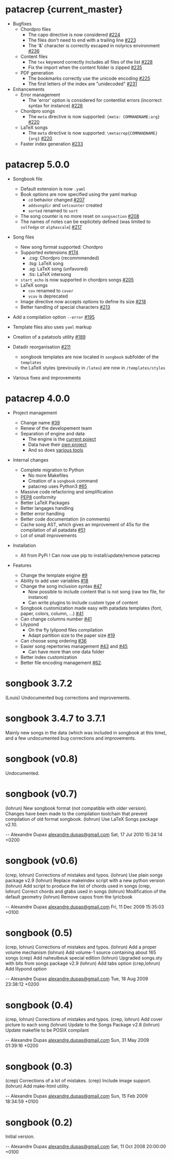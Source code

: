 # patacrep {current_master}

* Bugfixes
  * Chordpro files
    * The capo directive is now considered [#224](https://github.com/patacrep/patacrep/pull/224)
    * The files don't need to end with a trailing line [#223](https://github.com/patacrep/patacrep/pull/223)
    * The '&' character is correctly escaped in nolyrics environment [#236](https://github.com/patacrep/patacrep/pull/236)
  * Content files
    * The `tex` keyword correctly includes all files of the list [#228](https://github.com/patacrep/patacrep/pull/228)
    * Fix the import when the content folder is zipped [#235](https://github.com/patacrep/patacrep/pull/235)
  * PDF generation
    * The bookmarks correctly use the unicode encoding [#225](https://github.com/patacrep/patacrep/pull/225)
    * The first letters of the index are "unidecoded" [#231](https://github.com/patacrep/patacrep/pull/231)
* Enhancements
  * Error management
    * The 'error' option is considered for contentlist errors (incorrect syntax for instance) [#226](https://github.com/patacrep/patacrep/pull/226)
  * Chordpro songs
    * The `meta` directive is now supported: `{meta: COMMANDNAME:arg}` [#220](https://github.com/patacrep/patacrep/pull/220)
  * LaTeX songs
    * The `meta` directive is now supported: `\metacrep{COMMANDNAME}{arg}` [#220](https://github.com/patacrep/patacrep/pull/220)
  * Faster index generation [#233](https://github.com/patacrep/patacrep/pull/233)

# patacrep 5.0.0

* Songbook file
  * Default extension is now `.yaml`
  * Book options are now specified using the yaml markup
    * `cd` behavior changed [#207](https://github.com/patacrep/patacrep/pull/207)
    * `addsongdir` and `setcounter` created
    * `sorted` renamed to `sort`
  * The song counter is no more reset on `songsection` [#208](https://github.com/patacrep/patacrep/pull/208)
  * The names of notes can be explicitely defined (was limited to `solfedge` or `alphascale`) [#217](https://github.com/patacrep/patacrep/pull/217)

* Song files
  * New song format supported: Chordpro
  * Supported extensions [#174](http://github.com/patacrep/patacrep/pull/174)
    * .csg: Chordpro (recommmended)
    * .tsg: LaTeX song
    * .sg: LaTeX song (unfavored)
    * .tis: LaTeX intersong
  * `start_echo` is now supported in chordpro songs [#205](https://github.com/patacrep/patacrep/pull/205)
  * LaTeX songs
    * `cov` renamed to `cover`
    * `vcov` is deprecated
  * Image directive now accepts options to define its size [#218](https://github.com/patacrep/patacrep/pull/218)
  * Better handling of special characters [#213](https://github.com/patacrep/patacrep/pull/213)

* Add a compilation option `--error` [#195](https://github.com/patacrep/patacrep/pull/195)

* Template files also uses `yaml` markup

* Creation of a patatools utility [#189](https://github.com/patacrep/patacrep/pull/189)

* Datadir reorganisation [#211](https://github.com/patacrep/patacrep/pull/211)
  * songbook templates are now located in `songbook` subfolder of the `templates`
  * the LaTeX styles (previously in `/latex`) are now in `/templates/styles`

* Various fixes and improvements


# patacrep 4.0.0

* Project management
  * Change name [#39](http://github.com/patacrep/patacrep/issues/39)
  * Renew of the developement team
  * Separation of engine and data
    * The engine is the [current poject](http://github.com/patacrep/patacrep)
    * Data have their [own project](http://github.com/patacrep/patadata)
    * And so does [various tools](http://github.com/patacrep/pataextra)

* Internal changes
  * Complete migration to Python
    * No more Makefiles
    * Creation of a `songbook` command
    * patacrep uses Python3 [#65](http://github.com/patacrep/patacrep/issues/65)
  * Massive code refactoring and simplification
  * [PEP8](http://legacy.python.org/dev/peps/pep-0008/) conformity
  * Better LaTeX Packages
  * Better langages handling
  * Better error handling
  * Better code documentation (in comments)
  * Cache song AST, which gives an improvement of 45s for the compilation of all patadata [#51](http://github.com/patacrep/patacrep/issues/51)
  * Lot of small improvements

* Installation
  * All from PyPi ! Can now use pip to install/update/remove patacrep

* Features
  * Change the template engine [#9](http://github.com/patacrep/patacrep/issues/9)
  * Ability to add user variables [#18](http://github.com/patacrep/patacrep/issues/18)
  * Change the song inclusion syntax [#47](http://github.com/patacrep/patacrep/issues/47)
    * Now possible to include content that is not song (raw tex file, for instance)
    * Can write plugins to include custom type of content
  * Songbook customization made easy with patadata templates (font, paper, colors, column, ...) [#41](http://github.com/patacrep/patacrep/issues/41)
  * Can change columns number [#41](http://github.com/patacrep/patacrep/issues/41)
  * Lilypond
    * On the fly lylipond files compilation
    * Adapt partition size to the paper size [#19](http://github.com/patacrep/patacrep/issues/19)
  * Can choose song ordering [#36](http://github.com/patacrep/patacrep/issues/36)
  * Easier song repertories management [#43](http://github.com/patacrep/patacrep/issues/43) and  [#45](http://github.com/patacrep/patacrep/issues/45)
    * Can have more than one data folder
  * Better index customization
  * Better file encoding management [#62](http://github.com/patacrep/patacrep/issues/62).


# songbook 3.7.2

  (Louis) Undocumented bug corrections and improvements.

# songbook 3.4.7 to 3.7.1

  Mainly new songs in the data (which was included in songbook at this
  time), and a few undocumented bug corrections and improvements.

# songbook (v0.8)

  Undocumented.

# songbook (v0.7)

  (lohrun) New songbook format (not compatible with older version).
    Changes have been made to the compilation toolchain that prevent
    compilation of old format songbook.
  (lohrun) Use LaTeX Songs package v2.10.

 -- Alexandre Dupas <alexandre.dupas@gmail.com> Sat, 17 Jul 2010 15:24:14 +0200

# songbook (v0.6)

  (crep, lohrun) Corrections of mistakes and typos.
  (lohrun) Use plain songs package v2.9
  (lohrun) Replace makeindex script with a new python version
  (lohrun) Add script to produce the list of chords used in songs
  (crep, lohrun) Correct chords and gtabs used in songs
  (lohrun) Modification of the default geometry
  (lohrun) Remove capos from the lyricbook

 -- Alexandre Dupas <alexandre.dupas@gmail.com> Fri, 11 Dec 2009 15:35:03 +0100

# songbook (0.5)

  (crep, lohrun) Corrections of mistakes and typos.
  (lohrun) Add a proper volume mechanism
  (lohrun) Add volume-1 source containing about 165 songs
  (crep) Add naheulbeuk special edition
  (lohrun) Upgraded songs.sty with bits from songs package v2.9
  (lohrun) Add tabs option
  (crep,lohrun) Add lilypond option

 -- Alexandre Dupas <alexandre.dupas@gmail.com> Tue, 18 Aug 2009 23:38:12 +0200

# songbook (0.4)

  (crep, lohrun) Corrections of mistakes and typos.
  (crep, lohrun) Add cover picture to each song
  (lohrun) Update to the Songs Package v2.8
  (lohrun) Update makefile to be POSIX compilant

 -- Alexandre Dupas <alexandre.dupas@gmail.com> Sun, 31 May 2009 01:39:16 +0200

# songbook (0.3)

  (crep) Corrections of a lot of mistakes.
  (crep) Include image support.
  (lohrun) Add make-html utility.

 -- Alexandre Dupas <alexandre.dupas@gmail.com> Sun, 15 Feb 2009 18:34:59 +0100

# songbook (0.2)

  Initial version.

 -- Alexandre Dupas <alexandre.dupas@gmail.com> Sat, 11 Oct 2008 20:00:00 +0100
